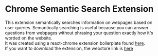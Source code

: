 # Chrome Semantic Search Extension

This extension semantically searches information on webpages based on user queries. Semantically searching is useful because you can answer questions from webpages without phrasing your question exactly how it's worded on the website.  
It was created using a react-chrome extension boilerplate found [here](https://github.com/Jonghakseo/chrome-extension-boilerplate-react-vite).  
If you want to download the extension, the webstore link is [here](https://chrome.google.com/webstore/detail/semantic-search/moknadjgghaffcedafbafjfjgnaanalm)
